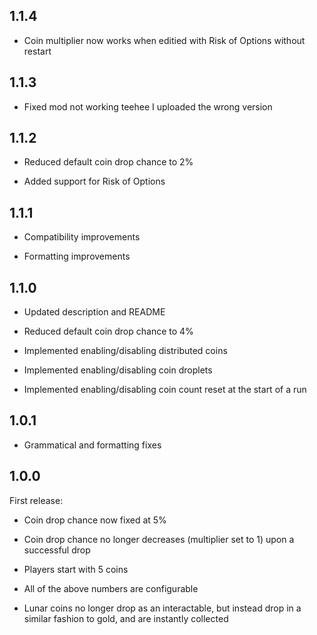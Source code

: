 ## 1.1.4

- Coin multiplier now works when editied with Risk of Options without restart

## 1.1.3

- Fixed mod not working teehee I uploaded the wrong version

## 1.1.2

- Reduced default coin drop chance to 2%

- Added support for Risk of Options

## 1.1.1

- Compatibility improvements

- Formatting improvements

## 1.1.0

- Updated description and README

- Reduced default coin drop chance to 4%

- Implemented enabling/disabling distributed coins

- Implemented enabling/disabling coin droplets

- Implemented enabling/disabling coin count reset at the start of a run

## 1.0.1

- Grammatical and formatting fixes

## 1.0.0

First release:

- Coin drop chance now fixed at 5%

- Coin drop chance no longer decreases (multiplier set to 1) upon a successful drop

- Players start with 5 coins

- All of the above numbers are configurable

- Lunar coins no longer drop as an interactable, but instead drop in a similar fashion to gold, and are instantly collected
